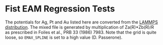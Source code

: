 # Fist EAM Regression Tests

The potentials for Ag, Pt and Au listed here are converted from the
[LAMMPS distribution](http://lammps.sandia.gov). The mixed file is generated by multiplication of
Za(R)\*Zb(R)/R as prescribed in Foiles et al., PRB 33 (1986) 7983. Note that the grid is quite
loose, so `EMAX_SPLINE` is set to a high value (D. Passerone).
